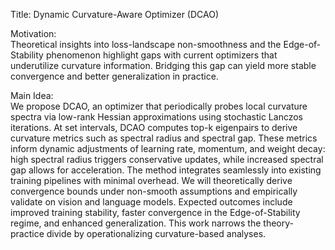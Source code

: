 Title: Dynamic Curvature-Aware Optimizer (DCAO)

Motivation:  
Theoretical insights into loss-landscape non-smoothness and the Edge-of-Stability phenomenon highlight gaps with current optimizers that underutilize curvature information. Bridging this gap can yield more stable convergence and better generalization in practice.

Main Idea:  
We propose DCAO, an optimizer that periodically probes local curvature spectra via low-rank Hessian approximations using stochastic Lanczos iterations. At set intervals, DCAO computes top-k eigenpairs to derive curvature metrics such as spectral radius and spectral gap. These metrics inform dynamic adjustments of learning rate, momentum, and weight decay: high spectral radius triggers conservative updates, while increased spectral gap allows for acceleration. The method integrates seamlessly into existing training pipelines with minimal overhead. We will theoretically derive convergence bounds under non-smooth assumptions and empirically validate on vision and language models. Expected outcomes include improved training stability, faster convergence in the Edge-of-Stability regime, and enhanced generalization. This work narrows the theory-practice divide by operationalizing curvature-based analyses.